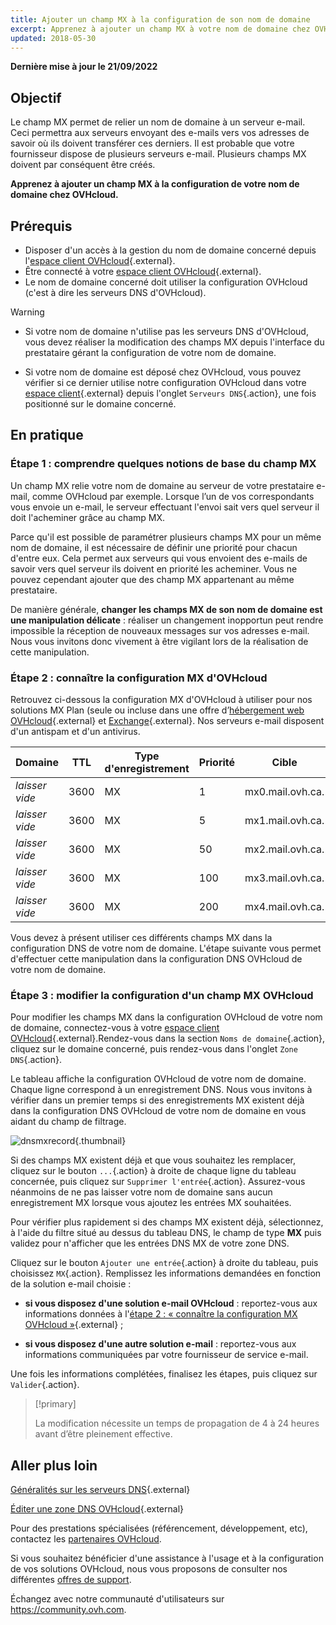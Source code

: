 ```yaml
---
title: Ajouter un champ MX à la configuration de son nom de domaine
excerpt: Apprenez à ajouter un champ MX à votre nom de domaine chez OVHcloud
updated: 2018-05-30
---
```


**Dernière mise à jour le 21/09/2022**

## Objectif

Le champ MX permet de relier un nom de domaine à un serveur e-mail. Ceci permettra aux serveurs envoyant des e-mails vers vos adresses de savoir où ils doivent transférer ces derniers. Il est probable que votre fournisseur dispose de plusieurs serveurs e-mail. Plusieurs champs MX doivent par conséquent être créés.

**Apprenez à ajouter un champ MX à la configuration de votre nom de domaine chez OVHcloud.**

## Prérequis

- Disposer d'un accès à la gestion du nom de domaine concerné depuis l'[espace client OVHcloud](https://ca.ovh.com/auth/?action=gotomanager&from=https://www.ovh.com/ca/fr/&ovhSubsidiary=qc){.external}.
- Être connecté à votre [espace client OVHcloud](https://ca.ovh.com/auth/?action=gotomanager&from=https://www.ovh.com/ca/fr/&ovhSubsidiary=qc){.external}.
- Le nom de domaine concerné doit utiliser la configuration OVHcloud (c'est à dire les serveurs DNS d'OVHcloud).

> [!warning]
>
> - Si votre nom de domaine n'utilise pas les serveurs DNS d'OVHcloud, vous devez réaliser la modification des champs MX depuis l'interface du prestataire gérant la configuration de votre nom de domaine.
>
> - Si votre nom de domaine est déposé chez OVHcloud, vous pouvez vérifier si ce dernier utilise notre configuration OVHcloud dans votre [espace client](https://ca.ovh.com/auth/?action=gotomanager&from=https://www.ovh.com/ca/fr/&ovhSubsidiary=qc){.external} depuis l'onglet `Serveurs DNS`{.action}, une fois positionné sur le domaine concerné.
>

## En pratique

### Étape 1 : comprendre quelques notions de base du champ MX

Un champ MX relie votre nom de domaine au serveur de votre prestataire e-mail, comme OVHcloud par exemple. Lorsque l’un de vos correspondants vous envoie un e-mail, le serveur effectuant l'envoi sait vers quel serveur il doit l'acheminer grâce au champ MX.

Parce qu'il est possible de paramétrer plusieurs champs MX pour un même nom de domaine, il est nécessaire de définir une priorité pour chacun d'entre eux. Cela permet aux serveurs qui vous envoient des e-mails de savoir vers quel serveur ils doivent en priorité les acheminer. Vous ne pouvez cependant ajouter que des champ MX appartenant au même prestataire.

De manière générale, **changer les champs MX de son nom de domaine est une manipulation délicate** : réaliser un changement inopportun peut rendre impossible la réception de nouveaux messages sur vos adresses e-mail. Nous vous invitons donc vivement à être vigilant lors de la réalisation de cette manipulation.

### Étape 2 : connaître la configuration MX d'OVHcloud

Retrouvez ci-dessous la configuration MX d'OVHcloud à utiliser pour nos solutions MX Plan (seule ou incluse dans une offre d’[hébergement web OVHcloud](https://www.ovhcloud.com/fr-ca/web-hosting/){.external} et [Exchange](https://www.ovhcloud.com/fr-ca/emails/hosted-exchange/){.external}. Nos serveurs e-mail disposent d'un antispam et d'un antivirus.

|Domaine|TTL|Type d'enregistrement|Priorité|Cible|
|---|---|---|---|---|
|*laisser vide*|3600|MX|1|mx0.mail.ovh.ca.|
|*laisser vide*|3600|MX|5|mx1.mail.ovh.ca.|
|*laisser vide*|3600|MX|50|mx2.mail.ovh.ca.|
|*laisser vide*|3600|MX|100|mx3.mail.ovh.ca.|
|*laisser vide*|3600|MX|200|mx4.mail.ovh.ca.|

Vous devez à présent utiliser ces différents champs MX dans la configuration DNS de votre nom de domaine. L'étape suivante vous permet d'effectuer cette manipulation dans la configuration DNS OVHcloud de votre nom de domaine.

### Étape 3 : modifier la configuration d'un champ MX OVHcloud

Pour modifier les champs MX dans la configuration OVHcloud de votre nom de domaine, connectez-vous à votre [espace client OVHcloud](https://ca.ovh.com/auth/?action=gotomanager&from=https://www.ovh.com/ca/fr/&ovhSubsidiary=qc){.external}.Rendez-vous dans la section `Noms de domaine`{.action}, cliquez sur le domaine concerné, puis rendez-vous dans l'onglet `Zone DNS`{.action}.

Le tableau affiche la configuration OVHcloud de votre nom de domaine. Chaque ligne correspond à un enregistrement DNS. Nous vous invitons à vérifier dans un premier temps si des enregistrements MX existent déjà dans la configuration DNS OVHcloud de votre nom de domaine en vous aidant du champ de filtrage.

![dnsmxrecord](images/mx-records-dns-zone.png){.thumbnail}

Si des champs MX existent déjà et que vous souhaitez les remplacer, cliquez sur le bouton `...`{.action} à droite de chaque ligne du tableau concernée, puis cliquez sur `Supprimer l'entrée`{.action}. Assurez-vous néanmoins de ne pas laisser votre nom de domaine sans aucun enregistrement MX lorsque vous ajoutez les entrées MX souhaitées.

Pour vérifier plus rapidement si des champs MX existent déjà, sélectionnez, à l'aide du filtre situé au dessus du tableau DNS, le champ de type **MX** puis validez pour n'afficher que les entrées DNS MX de votre zone DNS.

Cliquez sur le bouton `Ajouter une entrée`{.action} à droite du tableau, puis choisissez `MX`{.action}. Remplissez les informations demandées en fonction de la solution e-mail choisie :

- **si vous disposez d'une solution e-mail OVHcloud** : reportez-vous aux informations données à l'[étape 2 : « connaître la configuration MX OVHcloud »](./#etape-2-connaitre-la-configuration-mx-dovh){.external} ;

- **si vous disposez d'une autre solution e-mail** : reportez-vous aux informations communiquées par votre fournisseur de service e-mail.

Une fois les informations complétées, finalisez les étapes, puis cliquez sur `Valider`{.action}.

> [!primary]
>
> La modification nécessite un temps de propagation de 4 à 24 heures avant d’être pleinement effective.
>

## Aller plus loin

[Généralités sur les serveurs DNS](/pages/web/domains/dns_server_general_information){.external}

[Éditer une zone DNS OVHcloud](/pages/web/domains/dns_zone_edit){.external}

Pour des prestations spécialisées (référencement, développement, etc), contactez les [partenaires OVHcloud](https://partner.ovhcloud.com/fr-ca/).

Si vous souhaitez bénéficier d'une assistance à l'usage et à la configuration de vos solutions OVHcloud, nous vous proposons de consulter nos différentes [offres de support](https://www.ovhcloud.com/fr-ca/support-levels/).

Échangez avec notre communauté d'utilisateurs sur <https://community.ovh.com>.
